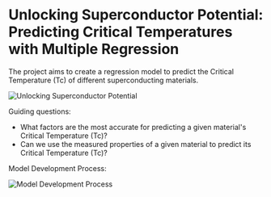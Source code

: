 # Unlocking Superconductor Potential: Predicting Critical Temperatures with Multiple Regression

The project aims to create a regression model to predict the Critical Temperature (Tc) of different superconducting materials.

![Unlocking Superconductor Potential](https://github.com/yildiramdsa/unlocking_superconductor_potential_predicting_critical_temperatures_with_multiple_regression/blob/main/images/unlocking_superconductor_potential_predicting_critical_temperatures_with_multiple_regression.png)

Guiding questions:​

- What factors are the most accurate for predicting a given material's Critical Temperature (Tc)?​
- Can we use the measured properties of a given material to predict its Critical Temperature (Tc)?​

Model Development Process:

![Model Development Process](https://github.com/yildiramdsa/unlocking_superconductor_potential_predicting_critical_temperatures_with_multiple_regression/blob/main/images/our_model_development_process.png)
